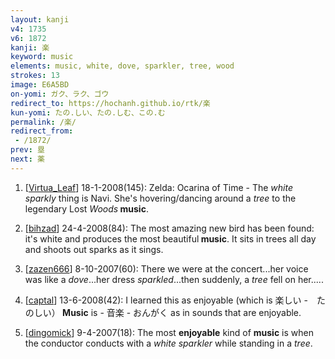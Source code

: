 ```yaml
---
layout: kanji
v4: 1735
v6: 1872
kanji: 楽
keyword: music
elements: music, white, dove, sparkler, tree, wood
strokes: 13
image: E6A5BD
on-yomi: ガク、ラク、ゴウ
redirect_to: https://hochanh.github.io/rtk/楽
kun-yomi: たの.しい、たの.しむ、この.む
permalink: /楽/
redirect_from:
 - /1872/
prev: 塁
next: 薬
---
```


1) [<a href="http://kanji.koohii.com/profile/Virtua_Leaf">Virtua_Leaf</a>] 18-1-2008(145): Zelda: Ocarina of Time - The <em>white sparkly</em> thing is Navi. She&#039;s hovering/dancing around a <em>tree</em> to the legendary Lost <em>Woods</em><strong> music</strong>.

2) [<a href="http://kanji.koohii.com/profile/bihzad">bihzad</a>] 24-4-2008(84): The most amazing new bird has been found: it&#039;s white and produces the most beautiful<strong> music</strong>. It sits in trees all day and shoots out sparks as it sings.

3) [<a href="http://kanji.koohii.com/profile/zazen666">zazen666</a>] 8-10-2007(60): There we were at the concert...her voice was like a <em>dove</em>...her dress <em>sparkled</em>...then suddenly, a <em>tree</em> fell on her.....

4) [<a href="http://kanji.koohii.com/profile/captal">captal</a>] 13-6-2008(42): I learned this as enjoyable (which is 楽しい -　たのしい）<strong> Music</strong> is - 音楽 - おんがく as in sounds that are enjoyable.

5) [<a href="http://kanji.koohii.com/profile/dingomick">dingomick</a>] 9-4-2007(18): The most <strong>enjoyable</strong> kind of <strong>music</strong> is when the conductor conducts with a <em>white sparkler</em> while standing in a <em>tree</em>.

